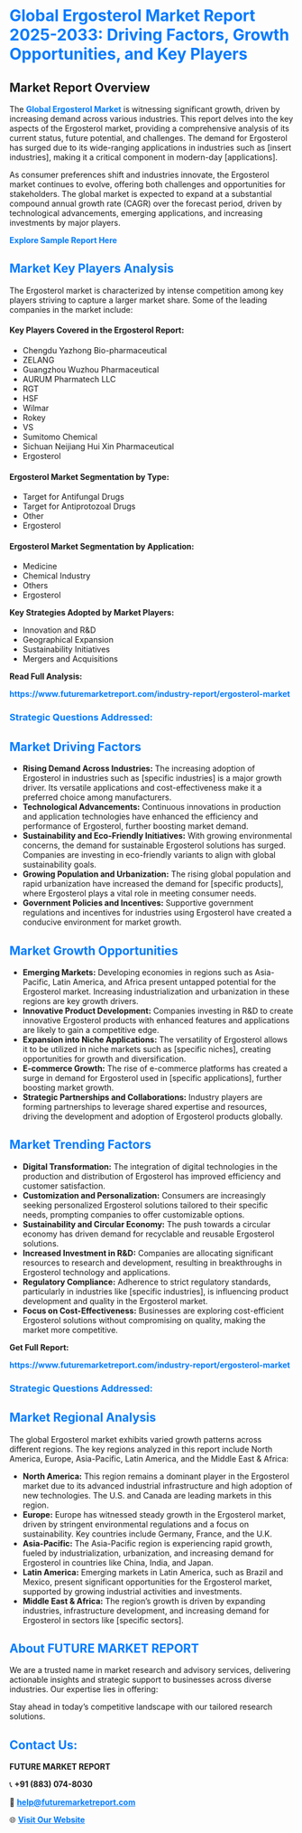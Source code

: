 <h1 style="color: #007BFF;">Global Ergosterol Market Report 2025-2033: Driving Factors, Growth Opportunities, and Key Players</h1>

<section id="overview">
<h2>Market Report Overview</h2>
<p>The <a href="https://www.futuremarketreport.com/industry-report/ergosterol-market" style="color: #007BFF; text-decoration: none;"><strong>Global Ergosterol Market</strong></a> is witnessing significant growth, driven by increasing demand across various industries. This report delves into the key aspects of the Ergosterol market, providing a comprehensive analysis of its current status, future potential, and challenges. The demand for Ergosterol has surged due to its wide-ranging applications in industries such as [insert industries], making it a critical component in modern-day [applications].</p>
<p>As consumer preferences shift and industries innovate, the Ergosterol market continues to evolve, offering both challenges and opportunities for stakeholders. The global market is expected to expand at a substantial compound annual growth rate (CAGR) over the forecast period, driven by technological advancements, emerging applications, and increasing investments by major players.</p>
</section>

<section id="overview">
<p><a href="https://www.futuremarketreport.com/request-sample/reportId=96975" style="color: #007BFF; text-decoration: none;"><strong>Explore Sample Report Here</strong></a></p>
</section>

<section id="key-players">
<h2 style="color: #007BFF;">Market Key Players Analysis</h2>
<p>The Ergosterol market is characterized by intense competition among key players striving to capture a larger market share. Some of the leading companies in the market include:</p>
<h4>Key Players Covered in the Ergosterol Report:</h4>
<ul><li>Chengdu Yazhong Bio-pharmaceutical</li><li>ZELANG</li><li>Guangzhou Wuzhou Pharmaceutical</li><li>AURUM Pharmatech LLC</li><li>RGT</li><li>HSF</li><li>Wilmar</li><li>Rokey</li><li>VS</li><li>Sumitomo Chemical</li><li>Sichuan Neijiang Hui Xin Pharmaceutical</li><li>Ergosterol</li></ul>
<h4>Ergosterol Market Segmentation by Type:</h4>
<ul><li>Target for Antifungal Drugs</li><li>Target for Antiprotozoal Drugs</li><li>Other</li><li>Ergosterol</li></ul>

<h4>Ergosterol Market Segmentation by Application:</h4>
<ul><li>Medicine</li><li>Chemical Industry</li><li>Others</li><li>Ergosterol</li></ul>
<p><strong>Key Strategies Adopted by Market Players:</strong></p>
<ul>
<li>Innovation and R&D</li>
<li>Geographical Expansion</li>
<li>Sustainability Initiatives</li>
<li>Mergers and Acquisitions</li>
</ul>
</section>

<section>
<p><strong>Read Full Analysis: </strong></p><a href="https://www.futuremarketreport.com/industry-report/ergosterol-market" style="color: #007BFF; text-decoration: none;"><strong>https://www.futuremarketreport.com/industry-report/ergosterol-market</strong></a>
<h3 style="color: #007BFF;">Strategic Questions Addressed:</h3>
</section>

<section id="driving-factors">
<h2 style="color: #007BFF;">Market Driving Factors</h2>
<ul>
<li><strong>Rising Demand Across Industries:</strong> The increasing adoption of Ergosterol in industries such as [specific industries] is a major growth driver. Its versatile applications and cost-effectiveness make it a preferred choice among manufacturers.</li>
<li><strong>Technological Advancements:</strong> Continuous innovations in production and application technologies have enhanced the efficiency and performance of Ergosterol, further boosting market demand.</li>
<li><strong>Sustainability and Eco-Friendly Initiatives:</strong> With growing environmental concerns, the demand for sustainable Ergosterol solutions has surged. Companies are investing in eco-friendly variants to align with global sustainability goals.</li>
<li><strong>Growing Population and Urbanization:</strong> The rising global population and rapid urbanization have increased the demand for [specific products], where Ergosterol plays a vital role in meeting consumer needs.</li>
<li><strong>Government Policies and Incentives:</strong> Supportive government regulations and incentives for industries using Ergosterol have created a conducive environment for market growth.</li>
</ul>
</section>

<section id="growth-opportunities">
<h2 style="color: #007BFF;">Market Growth Opportunities</h2>
<ul>
<li><strong>Emerging Markets:</strong> Developing economies in regions such as Asia-Pacific, Latin America, and Africa present untapped potential for the Ergosterol market. Increasing industrialization and urbanization in these regions are key growth drivers.</li>
<li><strong>Innovative Product Development:</strong> Companies investing in R&D to create innovative Ergosterol products with enhanced features and applications are likely to gain a competitive edge.</li>
<li><strong>Expansion into Niche Applications:</strong> The versatility of Ergosterol allows it to be utilized in niche markets such as [specific niches], creating opportunities for growth and diversification.</li>
<li><strong>E-commerce Growth:</strong> The rise of e-commerce platforms has created a surge in demand for Ergosterol used in [specific applications], further boosting market growth.</li>
<li><strong>Strategic Partnerships and Collaborations:</strong> Industry players are forming partnerships to leverage shared expertise and resources, driving the development and adoption of Ergosterol products globally.</li>
</ul>
</section>

<section id="trending-factors">
<h2 style="color: #007BFF;">Market Trending Factors</h2>
<ul>
<li><strong>Digital Transformation:</strong> The integration of digital technologies in the production and distribution of Ergosterol has improved efficiency and customer satisfaction.</li>
<li><strong>Customization and Personalization:</strong> Consumers are increasingly seeking personalized Ergosterol solutions tailored to their specific needs, prompting companies to offer customizable options.</li>
<li><strong>Sustainability and Circular Economy:</strong> The push towards a circular economy has driven demand for recyclable and reusable Ergosterol solutions.</li>
<li><strong>Increased Investment in R&D:</strong> Companies are allocating significant resources to research and development, resulting in breakthroughs in Ergosterol technology and applications.</li>
<li><strong>Regulatory Compliance:</strong> Adherence to strict regulatory standards, particularly in industries like [specific industries], is influencing product development and quality in the Ergosterol market.</li>
<li><strong>Focus on Cost-Effectiveness:</strong> Businesses are exploring cost-efficient Ergosterol solutions without compromising on quality, making the market more competitive.</li>
</ul>
</section>

<section>
<p><strong>Get Full Report: </strong></p><a href="https://www.futuremarketreport.com/industry-report/ergosterol-market" style="color: #007BFF; text-decoration: none;"><strong>https://www.futuremarketreport.com/industry-report/ergosterol-market</strong></a>
<h3 style="color: #007BFF;">Strategic Questions Addressed:</h3>
</section>


<section id="regional-analysis">
<h2 style="color: #007BFF;">Market Regional Analysis</h2>
<p>The global Ergosterol market exhibits varied growth patterns across different regions. The key regions analyzed in this report include North America, Europe, Asia-Pacific, Latin America, and the Middle East & Africa:</p>
<ul>
<li><strong>North America:</strong> This region remains a dominant player in the Ergosterol market due to its advanced industrial infrastructure and high adoption of new technologies. The U.S. and Canada are leading markets in this region.</li>
<li><strong>Europe:</strong> Europe has witnessed steady growth in the Ergosterol market, driven by stringent environmental regulations and a focus on sustainability. Key countries include Germany, France, and the U.K.</li>
<li><strong>Asia-Pacific:</strong> The Asia-Pacific region is experiencing rapid growth, fueled by industrialization, urbanization, and increasing demand for Ergosterol in countries like China, India, and Japan.</li>
<li><strong>Latin America:</strong> Emerging markets in Latin America, such as Brazil and Mexico, present significant opportunities for the Ergosterol market, supported by growing industrial activities and investments.</li>
<li><strong>Middle East & Africa:</strong> The region’s growth is driven by expanding industries, infrastructure development, and increasing demand for Ergosterol in sectors like [specific sectors].</li>
</ul>
</section>

<footer>
<h2 style="color: #007BFF;">About FUTURE MARKET REPORT</h2>
<p>We are a trusted name in market research and advisory services, delivering actionable insights and strategic support to businesses across diverse industries. Our expertise lies in offering:</p>

<p>Stay ahead in today’s competitive landscape with our tailored research solutions.</p>

<h2 style="color: #007BFF;">Contact Us:</h2>
<p><strong>FUTURE MARKET REPORT</strong></p>
<p>📞 <strong>+91 (883) 074-8030</strong></p>
<p>📧 <strong><a href="mailto:help@futuremarketreport.com" style="color: #007BFF;">help@futuremarketreport.com</a></strong></p>
<p>🌐 <strong><a href="https://www.futuremarketreport.com/" style="color: #007BFF;">Visit Our Website</a></strong></p>
</footer>